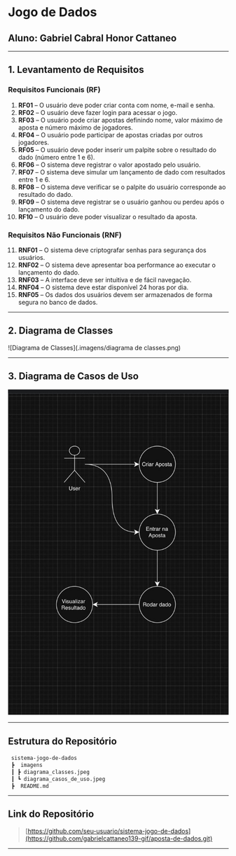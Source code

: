 # Jogo de Dados

## Aluno: Gabriel Cabral Honor Cattaneo

---

##  1. Levantamento de Requisitos

###  Requisitos Funcionais (RF)
1. **RF01** – O usuário deve poder criar conta com nome, e-mail e senha.  
2. **RF02** – O usuário deve fazer login para acessar o jogo.  
3. **RF03** – O usuário pode criar apostas definindo nome, valor máximo de aposta e número máximo de jogadores.  
4. **RF04** – O usuário pode participar de apostas criadas por outros jogadores.  
5. **RF05** – O usuário deve poder inserir um palpite sobre o resultado do dado (número entre 1 e 6).  
6. **RF06** – O sistema deve registrar o valor apostado pelo usuário.  
7. **RF07** – O sistema deve simular um lançamento de dado com resultados entre 1 e 6.  
8. **RF08** – O sistema deve verificar se o palpite do usuário corresponde ao resultado do dado.  
9. **RF09** – O sistema deve registrar se o usuário ganhou ou perdeu após o lançamento do dado.  
10. **RF10** – O usuário deve poder visualizar o resultado da aposta.  

### Requisitos Não Funcionais (RNF)
11. **RNF01** – O sistema deve criptografar senhas para segurança dos usuários.  
12. **RNF02** – O sistema deve apresentar boa performance ao executar o lançamento do dado.  
13. **RNF03** – A interface deve ser intuitiva e de fácil navegação.  
14. **RNF04** – O sistema deve estar disponível 24 horas por dia.  
15. **RNF05** – Os dados dos usuários devem ser armazenados de forma segura no banco de dados.  

---

## 2. Diagrama de Classes

![Diagrama de Classes](.imagens/diagrama de classes.png)

---

##  3. Diagrama de Casos de Uso

![Diagrama de Casos de Uso](imagens/Diagrama_de_casos_de_uso.jpeg)

---

##  Estrutura do Repositório

```
 sistema-jogo-de-dados
 ┣  imagens
 ┃ ┣ diagrama_classes.jpeg
 ┃ ┗ diagrama_casos_de_uso.jpeg
 ┣  README.md
```

---

##  Link do Repositório
> [https://github.com/seu-usuario/sistema-jogo-de-dados](https://github.com/gabrielcattaneo139-gif/aposta-de-dados.git)


---
